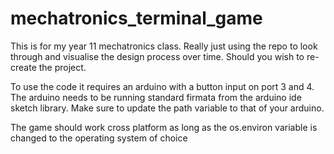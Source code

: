 # mechatronics_terminal_game

This is for my year 11 mechatronics class. Really just using the repo to look through and visualise the design process over time. 
Should you wish to re-create the project.

To use the code it requires an arduino with a button input on port 3 and 4. The arduino needs to be running
standard firmata from the arduino ide sketch library. Make sure to update the path variable to that of your arduino.

The game should work cross platform as long as the os.environ variable is changed to the operating system of choice
